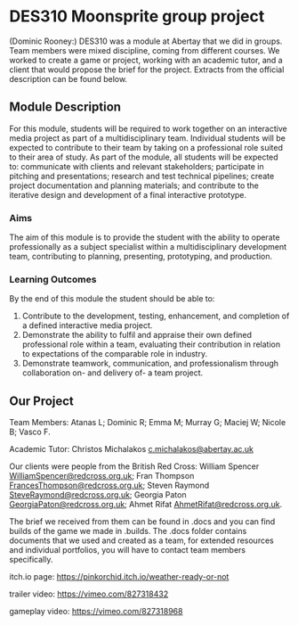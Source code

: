 # DES310 Moonsprite group project
(Dominic Rooney:) DES310 was a module at Abertay that we did in groups. Team members were mixed discipline, coming from different courses. We worked to create a game or project, working with an academic tutor, and a client that would propose the brief for the project. Extracts from the official description can be found below.

## Module Description
For this module, students will be required to work together on an interactive media project as part of a multidisciplinary team. Individual students will be expected to contribute to their team by taking on a professional role suited to their area of study. As part of the module, all students will be expected to: communicate with clients and relevant stakeholders; participate in pitching and presentations; research and test technical pipelines; create project documentation and planning materials; and contribute to the iterative design and development of a final interactive prototype.

### Aims
The aim of this module is to provide the student with the ability to operate professionally as a subject specialist within a multidisciplinary development team, contributing to planning, presenting, prototyping, and production.

### Learning Outcomes
By the end of this module the student should be able to:

1. Contribute to the development, testing, enhancement, and completion of a defined interactive media project.
2. Demonstrate the ability to fulfil and appraise their own defined professional role within a team, evaluating their contribution in relation to expectations of the comparable role in industry.
3. Demonstrate teamwork, communication, and professionalism through collaboration on- and delivery of- a team project.

## Our Project
Team Members: Atanas L; Dominic R; Emma M; Murray G; Maciej W; Nicole B; Vasco F.

Academic Tutor: Christos Michalakos c.michalakos@abertay.ac.uk

Our clients were people from the British Red Cross: William Spencer WilliamSpencer@redcross.org.uk; Fran Thompson FrancesThompson@redcross.org.uk; Steven Raymond SteveRaymond@redcross.org.uk; Georgia Paton GeorgiaPaton@redcross.org.uk; Ahmet Rifat AhmetRifat@redcross.org.uk.

The brief we received from them can be found in .docs and you can find builds of the game we made in .builds. The .docs folder contains documents that we used and created as a team, for extended resources and individual portfolios, you will have to contact team members specifically.

itch.io page: https://pinkorchid.itch.io/weather-ready-or-not

trailer video: https://vimeo.com/827318432

gameplay video: https://vimeo.com/827318968
